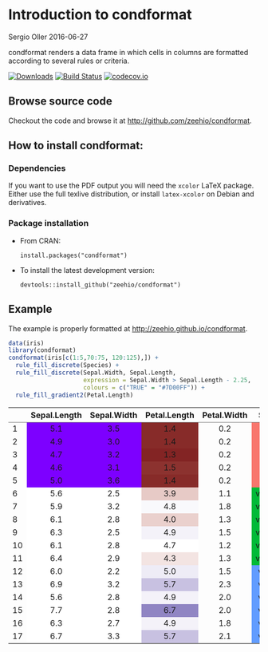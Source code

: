 Introduction to condformat
================
Sergio Oller
2016-06-27

condformat renders a data frame in which cells in columns are formatted according to several rules or criteria.

[![Downloads](http://cranlogs.r-pkg.org/badges/condformat)](https://cran.r-project.org/web/packages/condformat/index.html) [![Build Status](https://travis-ci.org/zeehio/condformat.svg?branch=master)](https://travis-ci.org/zeehio/condformat) [![codecov.io](https://codecov.io/github/zeehio/condformat/coverage.svg?branch=master)](https://codecov.io/github/zeehio/condformat)

Browse source code
------------------

Checkout the code and browse it at <http://github.com/zeehio/condformat>.

How to install condformat:
--------------------------

### Dependencies

If you want to use the PDF output you will need the `xcolor` LaTeX package. Either use the full texlive distribution, or install `latex-xcolor` on Debian and derivatives.

### Package installation

-   From CRAN:

        install.packages("condformat")

-   To install the latest development version:

        devtools::install_github("zeehio/condformat")

Example
-------

The example is properly formatted at <http://zeehio.github.io/condformat>.

``` r
data(iris)
library(condformat)
condformat(iris[c(1:5,70:75, 120:125),]) +
  rule_fill_discrete(Species) + 
  rule_fill_discrete(Sepal.Width, Sepal.Length,
                     expression = Sepal.Width > Sepal.Length - 2.25,
                     colours = c("TRUE" = "#7D00FF")) + 
  rule_fill_gradient2(Petal.Length)
```

<table class="gmisc_table" style="border-collapse: collapse; margin-top: 1em; margin-bottom: 1em;">
<thead>
<tr>
<th style="border-bottom: 1px solid grey; border-top: 2px solid grey;">
</th>
<th style="border-bottom: 1px solid grey; border-top: 2px solid grey; text-align: center;">
Sepal.Length
</th>
<th style="border-bottom: 1px solid grey; border-top: 2px solid grey; text-align: center;">
Sepal.Width
</th>
<th style="border-bottom: 1px solid grey; border-top: 2px solid grey; text-align: center;">
Petal.Length
</th>
<th style="border-bottom: 1px solid grey; border-top: 2px solid grey; text-align: center;">
Petal.Width
</th>
<th style="border-bottom: 1px solid grey; border-top: 2px solid grey; text-align: center;">
Species
</th>
</tr>
</thead>
<tbody>
<tr>
<td style="text-align: left;">
1
</td>
<td style="; background-color: #7D00FF; text-align: center;">
5.1
</td>
<td style="; background-color: #7D00FF; text-align: center;">
3.5
</td>
<td style="; background-color: #872B29; text-align: center;">
1.4
</td>
<td style="; background-color:; text-align: center;">
0.2
</td>
<td style="; background-color: #F8766D; text-align: center;">
setosa
</td>
</tr>
<tr>
<td style="text-align: left;">
2
</td>
<td style="; background-color: #7D00FF; text-align: center;">
4.9
</td>
<td style="; background-color: #7D00FF; text-align: center;">
3.0
</td>
<td style="; background-color: #872B29; text-align: center;">
1.4
</td>
<td style="; background-color:; text-align: center;">
0.2
</td>
<td style="; background-color: #F8766D; text-align: center;">
setosa
</td>
</tr>
<tr>
<td style="text-align: left;">
3
</td>
<td style="; background-color: #7D00FF; text-align: center;">
4.7
</td>
<td style="; background-color: #7D00FF; text-align: center;">
3.2
</td>
<td style="; background-color: #832424; text-align: center;">
1.3
</td>
<td style="; background-color:; text-align: center;">
0.2
</td>
<td style="; background-color: #F8766D; text-align: center;">
setosa
</td>
</tr>
<tr>
<td style="text-align: left;">
4
</td>
<td style="; background-color: #7D00FF; text-align: center;">
4.6
</td>
<td style="; background-color: #7D00FF; text-align: center;">
3.1
</td>
<td style="; background-color: #8C322F; text-align: center;">
1.5
</td>
<td style="; background-color:; text-align: center;">
0.2
</td>
<td style="; background-color: #F8766D; text-align: center;">
setosa
</td>
</tr>
<tr>
<td style="text-align: left;">
5
</td>
<td style="; background-color: #7D00FF; text-align: center;">
5.0
</td>
<td style="; background-color: #7D00FF; text-align: center;">
3.6
</td>
<td style="; background-color: #872B29; text-align: center;">
1.4
</td>
<td style="; background-color:; text-align: center;">
0.2
</td>
<td style="; background-color: #F8766D; text-align: center;">
setosa
</td>
</tr>
<tr>
<td style="text-align: left;">
6
</td>
<td style="; background-color: #FFFFFF; text-align: center;">
5.6
</td>
<td style="; background-color: #FFFFFF; text-align: center;">
2.5
</td>
<td style="; background-color: #E7CAC6; text-align: center;">
3.9
</td>
<td style="; background-color:; text-align: center;">
1.1
</td>
<td style="; background-color: #00BA38; text-align: center;">
versicolor
</td>
</tr>
<tr>
<td style="text-align: left;">
7
</td>
<td style="; background-color: #FFFFFF; text-align: center;">
5.9
</td>
<td style="; background-color: #FFFFFF; text-align: center;">
3.2
</td>
<td style="; background-color: #F9F9FC; text-align: center;">
4.8
</td>
<td style="; background-color:; text-align: center;">
1.8
</td>
<td style="; background-color: #00BA38; text-align: center;">
versicolor
</td>
</tr>
<tr>
<td style="text-align: left;">
8
</td>
<td style="; background-color: #FFFFFF; text-align: center;">
6.1
</td>
<td style="; background-color: #FFFFFF; text-align: center;">
2.8
</td>
<td style="; background-color: #EAD0CD; text-align: center;">
4.0
</td>
<td style="; background-color:; text-align: center;">
1.3
</td>
<td style="; background-color: #00BA38; text-align: center;">
versicolor
</td>
</tr>
<tr>
<td style="text-align: left;">
9
</td>
<td style="; background-color: #FFFFFF; text-align: center;">
6.3
</td>
<td style="; background-color: #FFFFFF; text-align: center;">
2.5
</td>
<td style="; background-color: #F4F2F9; text-align: center;">
4.9
</td>
<td style="; background-color:; text-align: center;">
1.5
</td>
<td style="; background-color: #00BA38; text-align: center;">
versicolor
</td>
</tr>
<tr>
<td style="text-align: left;">
10
</td>
<td style="; background-color: #FFFFFF; text-align: center;">
6.1
</td>
<td style="; background-color: #FFFFFF; text-align: center;">
2.8
</td>
<td style="; background-color: #FFFFFF; text-align: center;">
4.7
</td>
<td style="; background-color:; text-align: center;">
1.2
</td>
<td style="; background-color: #00BA38; text-align: center;">
versicolor
</td>
</tr>
<tr>
<td style="text-align: left;">
11
</td>
<td style="; background-color: #FFFFFF; text-align: center;">
6.4
</td>
<td style="; background-color: #FFFFFF; text-align: center;">
2.9
</td>
<td style="; background-color: #F3E4E2; text-align: center;">
4.3
</td>
<td style="; background-color:; text-align: center;">
1.3
</td>
<td style="; background-color: #00BA38; text-align: center;">
versicolor
</td>
</tr>
<tr>
<td style="text-align: left;">
12
</td>
<td style="; background-color: #FFFFFF; text-align: center;">
6.0
</td>
<td style="; background-color: #FFFFFF; text-align: center;">
2.2
</td>
<td style="; background-color: #EEECF6; text-align: center;">
5.0
</td>
<td style="; background-color:; text-align: center;">
1.5
</td>
<td style="; background-color: #619CFF; text-align: center;">
virginica
</td>
</tr>
<tr>
<td style="text-align: left;">
13
</td>
<td style="; background-color: #FFFFFF; text-align: center;">
6.9
</td>
<td style="; background-color: #FFFFFF; text-align: center;">
3.2
</td>
<td style="; background-color: #C8C1E1; text-align: center;">
5.7
</td>
<td style="; background-color:; text-align: center;">
2.3
</td>
<td style="; background-color: #619CFF; text-align: center;">
virginica
</td>
</tr>
<tr>
<td style="text-align: left;">
14
</td>
<td style="; background-color: #FFFFFF; text-align: center;">
5.6
</td>
<td style="; background-color: #FFFFFF; text-align: center;">
2.8
</td>
<td style="; background-color: #F4F2F9; text-align: center;">
4.9
</td>
<td style="; background-color:; text-align: center;">
2.0
</td>
<td style="; background-color: #619CFF; text-align: center;">
virginica
</td>
</tr>
<tr>
<td style="text-align: left;">
15
</td>
<td style="; background-color: #FFFFFF; text-align: center;">
7.7
</td>
<td style="; background-color: #FFFFFF; text-align: center;">
2.8
</td>
<td style="; background-color: #9085C3; text-align: center;">
6.7
</td>
<td style="; background-color:; text-align: center;">
2.0
</td>
<td style="; background-color: #619CFF; text-align: center;">
virginica
</td>
</tr>
<tr>
<td style="text-align: left;">
16
</td>
<td style="; background-color: #FFFFFF; text-align: center;">
6.3
</td>
<td style="; background-color: #FFFFFF; text-align: center;">
2.7
</td>
<td style="; background-color: #F4F2F9; text-align: center;">
4.9
</td>
<td style="; background-color:; text-align: center;">
1.8
</td>
<td style="; background-color: #619CFF; text-align: center;">
virginica
</td>
</tr>
<tr>
<td style="border-bottom: 2px solid grey; text-align: left;">
17
</td>
<td style="; background-color: #FFFFFF; border-bottom: 2px solid grey; text-align: center;">
6.7
</td>
<td style="; background-color: #FFFFFF; border-bottom: 2px solid grey; text-align: center;">
3.3
</td>
<td style="; background-color: #C8C1E1; border-bottom: 2px solid grey; text-align: center;">
5.7
</td>
<td style="; background-color:; border-bottom: 2px solid grey; text-align: center;">
2.1
</td>
<td style="; background-color: #619CFF; border-bottom: 2px solid grey; text-align: center;">
virginica
</td>
</tr>
</tbody>
</table>
